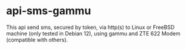 # api-sms-gammu
This api send sms, secured by token, via http(s) to Linux or FreeBSD machine (only tested in Debian 12), using gammu and ZTE 622 Modem (compatible with others). 
